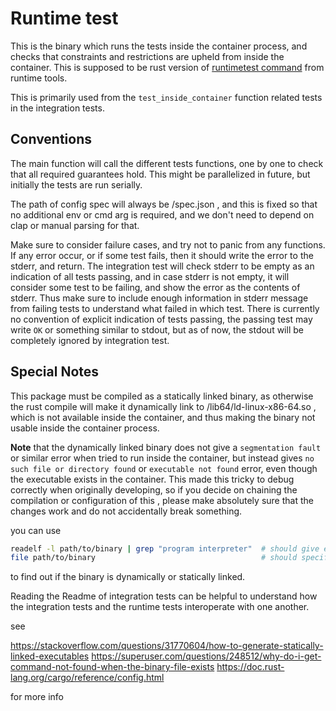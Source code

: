 # Runtime test

This is the binary which runs the tests inside the container process, and checks that constraints and restrictions are upheld from inside the container. This is supposed to be rust version of [runtimetest command](https://github.com/opencontainers/runtime-tools/tree/master/cmd/runtimetest) from runtime tools.

This is primarily used from the `test_inside_container` function related tests in the integration tests.

## Conventions

The main function will call the different tests functions, one by one to check that all required guarantees hold. This might be parallelized in future, but initially the tests are run serially.

The path of config spec will always be /spec.json , and this is fixed so that no additional env or cmd arg is required, and we don't need to depend on clap or manual parsing for that.

Make sure to consider failure cases, and try not to panic from any functions. If any error occur, or if some test fails, then it should write the error to the stderr, and return. The integration test will check stderr to be empty as an indication of all tests passing, and in case stderr is not empty, it will consider some test to be failing, and show the error as the contents of stderr. Thus make sure to include enough information in stderr message from failing tests to understand what failed in which test.
There is currently no convention of explicit indication of tests passing, the passing test may write `OK` or something similar to stdout, but as of now, the stdout will be completely ignored by integration test.

## Special Notes

This package must be compiled as a statically linked binary, as otherwise the rust compile will make it dynamically link to /lib64/ld-linux-x86-64.so , which is not available inside the container, and thus making the binary not usable inside the container process.

**Note** that the dynamically linked binary does not give a `segmentation fault` or similar error when tried to run inside the container, but instead gives `no such file or directory found` or `executable not found` error, even though the executable exists in the container. This made this tricky to debug correctly when originally developing, so if you decide on chaining the compilation or configuration of this , please make absolutely sure that the changes work and do not accidentally break something.

you can use

```bash
readelf -l path/to/binary | grep "program interpreter"  # should give empty output
file path/to/binary                                     # should specify statically linked in output
```

to find out if the binary is dynamically or statically linked.

Reading the Readme of integration tests can be helpful to understand how the integration tests and the runtime tests interoperate with one another.

see

https://stackoverflow.com/questions/31770604/how-to-generate-statically-linked-executables
https://superuser.com/questions/248512/why-do-i-get-command-not-found-when-the-binary-file-exists
https://doc.rust-lang.org/cargo/reference/config.html

for more info
